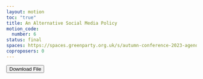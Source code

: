 ```yaml
---
layout: motion
toc: "true"
title: An Alternative Social Media Policy
motion_code:
  number: 6
status: final
spaces: https://spaces.greenparty.org.uk/s/autumn-conference-2023-agenda-forum/post/post/view?id=11042
coproposers: 0
---
```

<a href="/files/gpew-social-media-policy-v0.6-draft.docx"><button class="btn btn-secondary download-link">Download File</button></a>